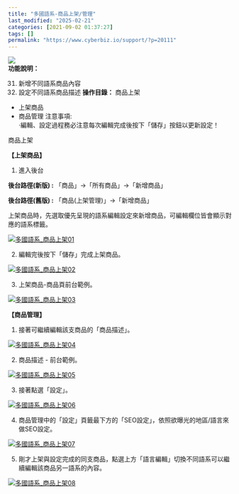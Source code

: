 ```yaml
---
title: "多國語系-商品上架/管理"
last_modified: "2025-02-21"
categories: [2021-09-02 01:37:27]
tags: []
permalink: "https://www.cyberbiz.io/support/?p=20111"
---
```


![](https://www.cyberbiz.io/support/wp-content/uploads/2021/08/多國版本圖.png)  
**功能說明：**  

31. 新增不同語系商品內容 
32. 設定不同語系商品描述 
**操作目錄：** 商品上架

* 上架商品
* 商品管理
注意事項:  
·編輯、設定過程務必注意每次編輯完成後按下「儲存」按鈕以更新設定！  

商品上架  

**【上架商品】**  


1. 進入後台  

**後台路徑(新版) :** 「商品」→「所有商品」→「新增商品」  

**後台路徑(舊版) :** 「商品(上架管理)」→「新增商品」  

上架商品時，先選取優先呈現的語系編輯設定來新增商品，可編輯欄位皆會顯示對應的語系標籤。  

[![多國語系_商品上架01](https://www.cyberbiz.io/support/wp-content/uploads/多國語系_商品上架01.png)](https://www.cyberbiz.io/support/wp-content/uploads/多國語系_商品上架01.png)



2. 編輯完後按下「儲存」完成上架商品。   

[![多國語系_商品上架02](https://www.cyberbiz.io/support/wp-content/uploads/多國語系_商品上架02.png)](https://www.cyberbiz.io/support/wp-content/uploads/多國語系_商品上架02.png)



3. 上架商品-商品頁前台範例。   

[![多國語系_商品上架03](https://www.cyberbiz.io/support/wp-content/uploads/2021/08/多國語系_商品上架03.png)](https://www.cyberbiz.io/support/wp-content/uploads/2021/08/多國語系_商品上架03.png)


**【商品管理】**  


1. 接著可繼續編輯該支商品的「商品描述」。  

[![多國語系_商品上架04](https://www.cyberbiz.io/support/wp-content/uploads/多國語系_商品上架04.png)](https://www.cyberbiz.io/support/wp-content/uploads/多國語系_商品上架04.png)



2. 商品描述 - 前台範例。  

[![多國語系_商品上架05](https://www.cyberbiz.io/support/wp-content/uploads/2021/08/多國語系_商品上架05.png)](https://www.cyberbiz.io/support/wp-content/uploads/2021/08/多國語系_商品上架05.png)



3. 接著點選「設定」。  

[![多國語系_商品上架06](https://www.cyberbiz.io/support/wp-content/uploads/多國語系_商品上架06.png)](https://www.cyberbiz.io/support/wp-content/uploads/多國語系_商品上架06.png)



4. 商品管理中的「設定」頁籤最下方的「SEO設定」，依照欲曝光的地區/語言來做SEO設定。  

[![多國語系_商品上架07](https://www.cyberbiz.io/support/wp-content/uploads/多國語系_商品上架07.png)](https://www.cyberbiz.io/support/wp-content/uploads/多國語系_商品上架07.png)



5. 剛才上架與設定完成的同支商品，點選上方「語言編輯」切換不同語系可以繼續編輯該商品另一語系的內容。   

[![多國語系_商品上架08](https://www.cyberbiz.io/support/wp-content/uploads/多國語系_商品上架08.png)](https://www.cyberbiz.io/support/wp-content/uploads/多國語系_商品上架08.png)

